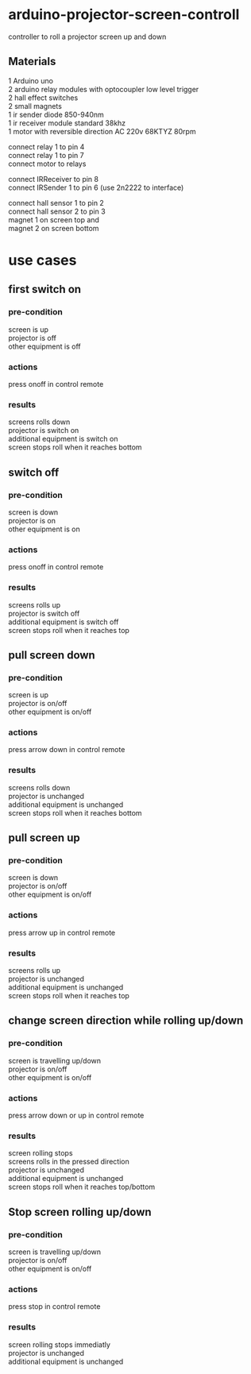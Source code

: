 # arduino-projector-screen-controll

controller to roll a projector screen up and down<br>
## Materials<br>
 1 Arduino uno<br>
 2 arduino relay modules with optocoupler low level trigger<br>
 2 hall effect switches<br>
 2 small magnets<br>
 1 ir sender diode 850-940nm<br>
 1 ir receiver module standard 38khz<br> 
 1 motor with reversible direction AC 220v 68KTYZ 80rpm<br>
 
 connect relay 1 to pin 4<br>
 connect relay 1 to pin 7<br>
 connect motor to relays<br>
 
 connect IRReceiver to pin 8<br>
 connect IRSender 1 to pin 6 (use 2n2222 to interface)<br>
 
 connect hall sensor 1 to pin 2<br>
 connect hall sensor 2 to pin 3<br>
 magnet 1 on screen top and <br>
 magnet 2 on screen bottom<br>
 
 # **use cases**<br>

## first switch on<br>

### pre-condition<br>
screen is up<br>
projector is off<br>
other equipment is off<br>

### actions<br>
press onoff in control remote<br>

### results<br>
screens rolls down<br>
projector is switch on<br>
additional equipment is switch on<br>
screen stops roll when it reaches bottom<br>

## switch off<br>
### pre-condition<br>
screen is down<br>
projector is on<br>
other equipment is on<br>

### actions<br>
press onoff in control remote<br>

### results<br>
screens rolls up<br>
projector is switch off<br>
additional equipment is switch off<br>
screen stops roll when it reaches top<br>

## pull screen down<br>
### pre-condition<br>
screen is up<br>
projector is on/off<br>
other equipment is on/off<br>

### actions<br>
press arrow down in control remote<br>

### results<br>
screens rolls down<br>
projector is unchanged<br>
additional equipment is unchanged<br>
screen stops roll when it reaches bottom<br>

## pull screen up<br>
### pre-condition<br>
screen is down<br>
projector is on/off<br>
other equipment is on/off<br>

### actions<br>
press arrow up in control remote<br>

### results<br>
screens rolls up<br>
projector is unchanged<br>
additional equipment is unchanged<br>
screen stops roll when it reaches top<br>

## change screen direction while rolling up/down<br>
### pre-condition<br>
screen is travelling up/down<br>
projector is on/off<br>
other equipment is on/off<br>

### actions<br>
press arrow down or up in control remote<br>

### results<br>
screen rolling stops<br>
screens rolls in the pressed direction<br>
projector is unchanged<br>
additional equipment is unchanged<br>
screen stops roll when it reaches top/bottom<br>


## Stop screen rolling up/down<br>
### pre-condition<br>
screen is travelling up/down<br>
projector is on/off<br>
other equipment is on/off<br>

### actions<br>
press stop in control remote<br>

### results<br>
screen rolling stops immediatly<br>
projector is unchanged<br>
additional equipment is unchanged<br>
